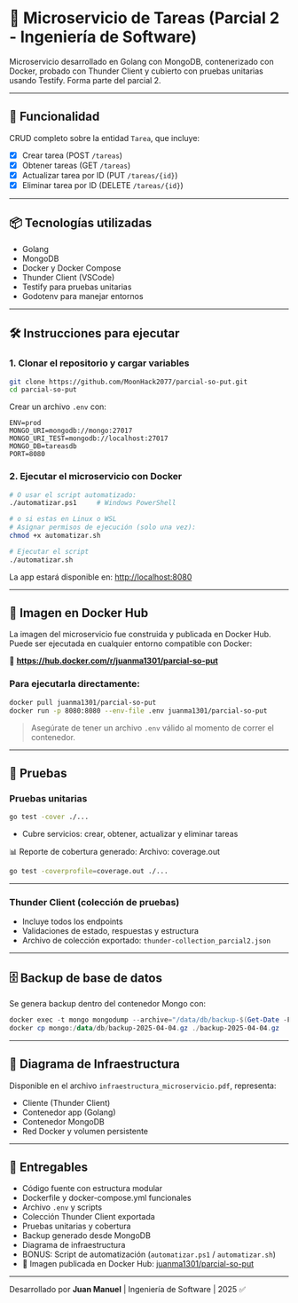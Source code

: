 # 🧪 Microservicio de Tareas (Parcial 2 - Ingeniería de Software)

Microservicio desarrollado en Golang con MongoDB, contenerizado con Docker, probado con Thunder Client y cubierto con pruebas unitarias usando Testify. Forma parte del parcial 2.

---

## 🚀 Funcionalidad

CRUD completo sobre la entidad `Tarea`, que incluye:

- [x] Crear tarea (POST `/tareas`)
- [x] Obtener tareas (GET `/tareas`)
- [x] Actualizar tarea por ID (PUT `/tareas/{id}`)
- [x] Eliminar tarea por ID (DELETE `/tareas/{id}`)

---

## 📦 Tecnologías utilizadas

- Golang
- MongoDB
- Docker y Docker Compose
- Thunder Client (VSCode)
- Testify para pruebas unitarias
- Godotenv para manejar entornos

---

## 🛠️ Instrucciones para ejecutar

### 1. Clonar el repositorio y cargar variables

```bash
git clone https://github.com/MoonHack2077/parcial-so-put.git
cd parcial-so-put
```

Crear un archivo `.env` con:

```env
ENV=prod
MONGO_URI=mongodb://mongo:27017
MONGO_URI_TEST=mongodb://localhost:27017
MONGO_DB=tareasdb
PORT=8080
```

### 2. Ejecutar el microservicio con Docker

```bash
# O usar el script automatizado:
./automatizar.ps1     # Windows PowerShell

# o si estas en Linux o WSL
# Asignar permisos de ejecución (solo una vez):
chmod +x automatizar.sh

# Ejecutar el script
./automatizar.sh
```

La app estará disponible en: [http://localhost:8080](http://localhost:8080)

---

## 🐳 Imagen en Docker Hub

La imagen del microservicio fue construida y publicada en Docker Hub. Puede ser ejecutada en cualquier entorno compatible con Docker:

🔗 **https://hub.docker.com/r/juanma1301/parcial-so-put**

### Para ejecutarla directamente:

```bash
docker pull juanma1301/parcial-so-put
docker run -p 8080:8080 --env-file .env juanma1301/parcial-so-put
```

> Asegúrate de tener un archivo `.env` válido al momento de correr el contenedor.

---

## 🧪 Pruebas

### Pruebas unitarias

```bash
go test -cover ./...
```

- Cubre servicios: crear, obtener, actualizar y eliminar tareas

📊 Reporte de cobertura generado:
Archivo: coverage.out  
```bash
go test -coverprofile=coverage.out ./...
```

---

### Thunder Client (colección de pruebas)

- Incluye todos los endpoints
- Validaciones de estado, respuestas y estructura
- Archivo de colección exportado: `thunder-collection_parcial2.json`

---

## 🗄️ Backup de base de datos

Se genera backup dentro del contenedor Mongo con:

```powershell
docker exec -t mongo mongodump --archive="/data/db/backup-$(Get-Date -Format yyyy-MM-dd).gz" --gzip --db=tareasdb
docker cp mongo:/data/db/backup-2025-04-04.gz ./backup-2025-04-04.gz
```

---

## 📐 Diagrama de Infraestructura

Disponible en el archivo `infraestructura_microservicio.pdf`, representa:

- Cliente (Thunder Client)
- Contenedor app (Golang)
- Contenedor MongoDB
- Red Docker y volumen persistente

---

## 🎯 Entregables

- Código fuente con estructura modular
- Dockerfile y docker-compose.yml funcionales
- Archivo `.env` y scripts
- Colección Thunder Client exportada
- Pruebas unitarias y cobertura
- Backup generado desde MongoDB
- Diagrama de infraestructura
- BONUS: Script de automatización (`automatizar.ps1` / `automatizar.sh`)
- 🐳 Imagen publicada en Docker Hub: [juanma1301/parcial-so-put](https://hub.docker.com/r/juanma1301/parcial-so-put)

---

Desarrollado por **Juan Manuel** | Ingeniería de Software | 2025 ✅


